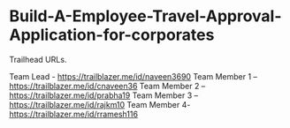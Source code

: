 # Build-A-Employee-Travel-Approval-Application-for-corporates

Trailhead URLs.

Team Lead -  https://trailblazer.me/id/naveen3690
Team Member 1 –  https://trailblazer.me/id/cnaveen36
Team Member 2 –  https://trailblazer.me/id/prabha19
Team Member 3 –  https://trailblazer.me/id/rajkm10
Team Member 4-   https://trailblazer.me/id/rramesh116
